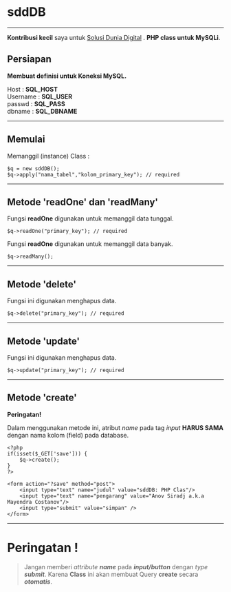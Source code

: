 sddDB
===
----------
**Kontribusi kecil** saya untuk [Solusi Dunia Digital](https://twitter.com/SolusiD)
. **PHP class untuk MySQLi**.

Persiapan
----
**Membuat definisi untuk Koneksi MySQL.**

Host		: **SQL_HOST**<br/>
Username	: **SQL_USER**<br/>
passwd		: **SQL_PASS**<br/>
dbname		: **SQL_DBNAME**

----

Memulai
----
Memanggil (instance) Class :

    $q = new sddDB();
    $q->apply("nama_tabel","kolom_primary_key"); // required

----

Metode 'readOne' dan 'readMany'
-----
Fungsi **readOne** digunakan untuk memanggil data tunggal.

    $q->readOne("primary_key"); // required

Fungsi **readOne** digunakan untuk memanggil data banyak.

    $q->readMany();

----

Metode 'delete'
-----
Fungsi ini digunakan menghapus data.

    $q->delete("primary_key"); // required

----

Metode 'update'
-----
Fungsi ini digunakan menghapus data.

    $q->update("primary_key"); // required

----

Metode 'create'
-----
**Peringatan!**

Dalam menggunakan metode ini, atribut *name* pada tag *input* **HARUS SAMA** dengan nama kolom (field) pada database.

	<?php
	if(isset($_GET['save'])) {
		$q->create();
	}
	?>

	<form action="?save" method="post">
		<input type="text" name="judul" value="sddDB: PHP Clas"/>
		<input type="text" name="pengarang" value="Anov Siradj a.k.a Mayendra Costanov"/>
		<input type="submit" value="simpan" />
	</form>

----

**Peringatan !**
===
>
>  Jangan memberi *attribute* ***name*** pada ***input/button*** dengan *type* ***submit***. Karena **Class** ini akan membuat Query **create** secara ***otomatis***.